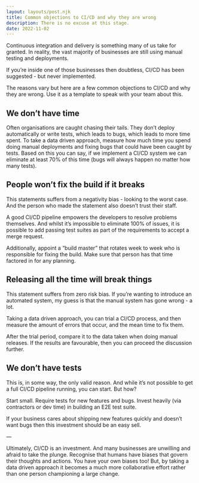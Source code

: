 ```yaml
---
layout: layouts/post.njk
title: Common objections to CI/CD and why they are wrong
description: There is no excuse at this stage.
date: 2022-11-02
---
```


Continuous integration and delivery is something many of us take for granted. In reality, the vast majority of businesses are still using manual testing and deployments.

If you’re inside one of those businesses then doubtless, CI/CD has been suggested - but never implemented.

The reasons vary but here are a few common objections to CI/CD and why they are wrong. Use it as a template to speak with your team about this.

## We don’t have time

Often organisations are caught chasing their tails. They don’t deploy automatically or write tests, which leads to bugs, which leads to more time spent.
To take a data driven approach, measure how much time you spend doing manual deployments and fixing bugs that could have been caught by tests. Based on this you can say, if we implement a CI/CD system we can eliminate at least 70% of this time (bugs will always happen no matter how many tests).

## People won’t fix the build if it breaks

This statements suffers from a negativity bias - looking to the worst case. And the person who made the statement also doesn’t trust their staff.

A good CI/CD pipeline empowers the developers to resolve problems themselves. And whilst it’s impossible to eliminate 100% of issues, it is possible to add passing test suites as part of the requirements to accept a merge request.

Additionally, appoint a “build master” that rotates week to week who is responsible for fixing the build. Make sure that person has that time factored in for any planning.

## Releasing all the time will break things

This statement suffers from zero risk bias. If you’re wanting to introduce an automated system, my guess is that the manual system has gone wrong - a lot.

Taking a data driven approach, you can trial a CI/CD process, and then measure the amount of errors that occur, and the mean time to fix them.

After the trial period, compare it to the data taken when doing manual releases. If the results are favourable, then you can proceed the discussion further.

## We don’t have tests

This is, in some way, the only valid reason. And while it’s not possible to get a full CI/CD pipeline running, you can start. But how?

Start small. Require tests for new features and bugs. Invest heavily (via contractors or dev time) in building an E2E test suite.

If your business cares about shipping new features quickly and doesn’t want bugs then this investment should be an easy sell.

—

Ultimately, CI/CD is an investment. And many businesses are unwilling and afraid to take the plunge. Recognise that humans have biases that govern their thoughts and actions. You have your own biases too!
But, by taking a data driven approach it becomes a much more collaborative effort rather than one person championing a large change.
